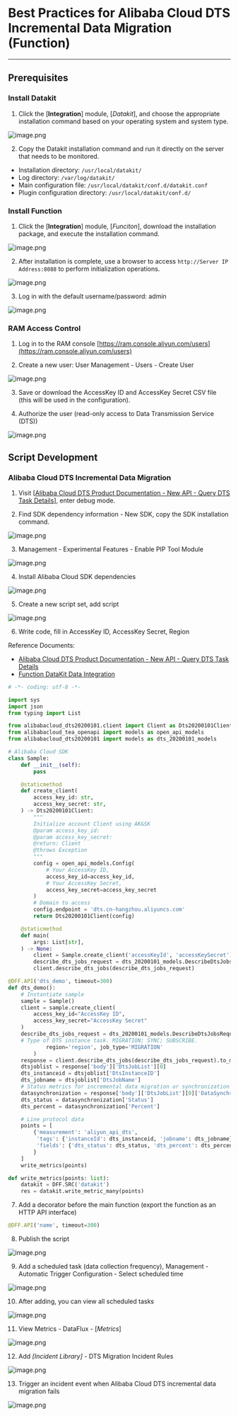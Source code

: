 # Best Practices for Alibaba Cloud DTS Incremental Data Migration (Function)

---

## Prerequisites

### Install Datakit

1. Click the [**Integration**] module, [_Datakit_], and choose the appropriate installation command based on your operating system and system type.

![image.png](../images/aliyun-dts-func-1.png)

2. Copy the Datakit installation command and run it directly on the server that needs to be monitored.
- Installation directory: `/usr/local/datakit/`
- Log directory: `/var/log/datakit/`
- Main configuration file: `/usr/local/datakit/conf.d/datakit.conf`
- Plugin configuration directory: `/usr/local/datakit/conf.d/`

### Install Function

1. Click the [**Integration**] module, [_Funciton_], download the installation package, and execute the installation command.

![image.png](../images/aliyun-dts-func-2.png)

2. After installation is complete, use a browser to access `http://Server IP Address:8088` to perform initialization operations.

![image.png](../images/aliyun-dts-func-3.png)

3. Log in with the default username/password: admin

![image.png](../images/aliyun-dts-func-4.png)

### RAM Access Control

1. Log in to the RAM console [https://ram.console.aliyun.com/users](https://ram.console.aliyun.com/users)

2. Create a new user: User Management - Users - Create User

![image.png](../images/aliyun-dts-func-5.png)

3. Save or download the AccessKey ID and AccessKey Secret CSV file (this will be used in the configuration).

4. Authorize the user (read-only access to Data Transmission Service (DTS))

![image.png](../images/aliyun-dts-func-6.png)

## Script Development

### Alibaba Cloud DTS Incremental Data Migration

1. Visit [[Alibaba Cloud DTS Product Documentation - New API - Query DTS Task Details](https://help.aliyun.com/document_detail/209702.html?spm=a2c4g.11186623.6.1002.d97c6436S5LXrz)], enter debug mode.

2. Find SDK dependency information - New SDK, copy the SDK installation command.

![image.png](../images/aliyun-dts-func-7.png)

3. Management - Experimental Features - Enable PIP Tool Module

![image.png](../images/aliyun-dts-func-8.png)

4. Install Alibaba Cloud SDK dependencies

![image.png](../images/aliyun-dts-func-9.png)

5. Create a new script set, add script

![image.png](../images/aliyun-dts-func-10.png)

6. Write code, fill in AccessKey ID, AccessKey Secret, Region

Reference Documents:

- [Alibaba Cloud DTS Product Documentation - New API - Query DTS Task Details](https://help.aliyun.com/document_detail/209702.html?spm=a2c4g.11186623.6.1002.d97c6436S5LXrz)
- [Function DataKit Data Integration](/dataflux-func/development-guide/)

```python
# -*- coding: utf-8 -*-

import sys
import json
from typing import List

from alibabacloud_dts20200101.client import Client as Dts20200101Client
from alibabacloud_tea_openapi import models as open_api_models
from alibabacloud_dts20200101 import models as dts_20200101_models

# Alibaba Cloud SDK
class Sample:
    def __init__(self):
        pass

    @staticmethod
    def create_client(
        access_key_id: str,
        access_key_secret: str,
    ) -> Dts20200101Client:
        """
        Initialize account Client using AK&SK
        @param access_key_id:
        @param access_key_secret:
        @return: Client
        @throws Exception
        """
        config = open_api_models.Config(
            # Your AccessKey ID,
            access_key_id=access_key_id,
            # Your AccessKey Secret,
            access_key_secret=access_key_secret
        )
        # Domain to access
        config.endpoint = 'dts.cn-hangzhou.aliyuncs.com'
        return Dts20200101Client(config)

    @staticmethod
    def main(
        args: List[str],
    ) -> None:
        client = Sample.create_client('accessKeyId', 'accessKeySecret')
        describe_dts_jobs_request = dts_20200101_models.DescribeDtsJobsRequest(region='cn-hangzhou')
        client.describe_dts_jobs(describe_dts_jobs_request)

@DFF.API('dts_demo', timeout=300)
def dts_demo():
    # Instantiate sample
    sample = Sample()
    client = sample.create_client(
        access_key_id="AccessKey ID",
        access_key_secret="AccessKey Secret"
    )
    describe_dts_jobs_request = dts_20200101_models.DescribeDtsJobsRequest(
    # Type of DTS instance task. MIGRATION; SYNC; SUBSCRIBE.
            region='region', job_type='MIGRATION'
        )
    response = client.describe_dts_jobs(describe_dts_jobs_request).to_map()
    dtsjoblist = response['body']['DtsJobList'][0]
    dts_instanceid = dtsjoblist['DtsInstanceID']
    dts_jobname = dtsjoblist['DtsJobName']
    # Status metrics for incremental data migration or synchronization
    datasynchronization = response['body']['DtsJobList'][0]['DataSynchronizationStatus']
    dts_status = datasynchronization['Status']
    dts_percent = datasynchronization['Percent']

    # Line protocol data
    points = [
        {'measurement': 'aliyun_api_dts',
         'tags': {'instanceId': dts_instanceid, 'jobname': dts_jobname}, 
         'fields': {'dts_status': dts_status, 'dts_percent': dts_percent}
        }
    ]
    write_metrics(points)

def write_metrics(points: list):
    datakit = DFF.SRC('datakit')
    res = datakit.write_metric_many(points)
```

7. Add a decorator before the main function (export the function as an HTTP API interface)

```python
@DFF.API('name', timeout=300)
```

8. Publish the script

![image.png](../images/aliyun-dts-func-11.png)

9. Add a scheduled task (data collection frequency), Management - Automatic Trigger Configuration - Select scheduled time

![image.png](../images/aliyun-dts-func-12.png)

10. After adding, you can view all scheduled tasks

![image.png](../images/aliyun-dts-func-13.png)

11. View Metrics - DataFlux - [_Metrics_]

![image.png](../images/aliyun-dts-func-14.png)

12. Add _[Incident Library]_ - DTS Migration Incident Rules

![image.png](../images/aliyun-dts-func-15.png)

13. Trigger an incident event when Alibaba Cloud DTS incremental data migration fails

![image.png](../images/aliyun-dts-func-16.png)